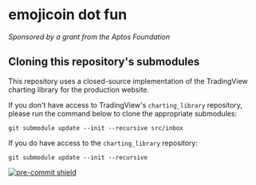 # emojicoin dot fun

<!-- markdownlint-disable MD036 -->

*Sponsored by a grant from the Aptos Foundation*

## Cloning this repository's submodules

This repository uses a closed-source implementation of the TradingView charting
library for the production website.

If you don't have access to TradingView's `charting_library` repository, please
run the command below to clone the appropriate submodules:

```shell
git submodule update --init --recursive src/inbox
```

If you do have access to the `charting_library` repository:
```shell
git submodule update --init --recursive
```

<!-- markdownlint-enable MD036 -->

[![pre-commit shield]][pre-commit repo]

[pre-commit repo]: https://github.com/pre-commit/pre-commit
[pre-commit shield]: https://img.shields.io/badge/pre--commit-enabled-brightgreen?logo=pre-commit
